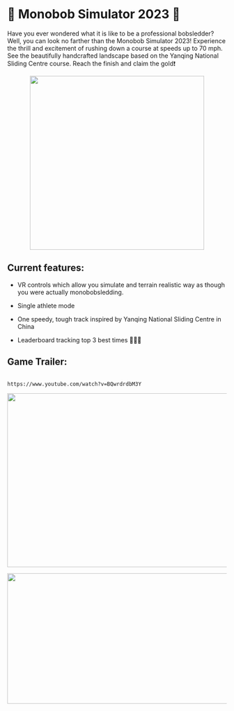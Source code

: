 # 🏅 Monobob Simulator 2023 🏅
Have you ever wondered what it is like to be a professional bobsledder? 
Well, you can look no farther than the Monobob Simulator 2023!
Experience the thrill and excitement of rushing down a course at speeds up to 70 mph. 
See the beautifully handcrafted landscape based on the Yanqing National Sliding Centre course. 
Reach the finish and claim the gold❗ 

<p align="center">
<img align="center" width="400" height="400" src=https://github.com/mayasoleimani/bobsled_vr/assets/82066258/57203e60-50e2-4f09-856a-3a758f8a4275>
 
## **Current features:**

* VR controls which allow you simulate and terrain realistic way as though you were actually monobobsledding.

* Single athlete mode 

* One speedy, tough track inspired by Yanqing National Sliding Centre in China

* Leaderboard tracking top 3 best times 🥇🥈🥉

## Game Trailer: 
                                                https://www.youtube.com/watch?v=BQwrdrdbM3Y

<p align="center">
<img align="center" width="650" height="400" src=https://github.com/mayasoleimani/bobsled_vr/assets/82066258/2a59bef1-f5eb-4399-ab7a-3097b7ecba58>

<p align="center">
<img align="center" width="700" height="300" src=https://github.com/mayasoleimani/bobsled_vr/assets/82066258/03501d50-fd6c-4816-8c1c-f949fbfd1b2e>



